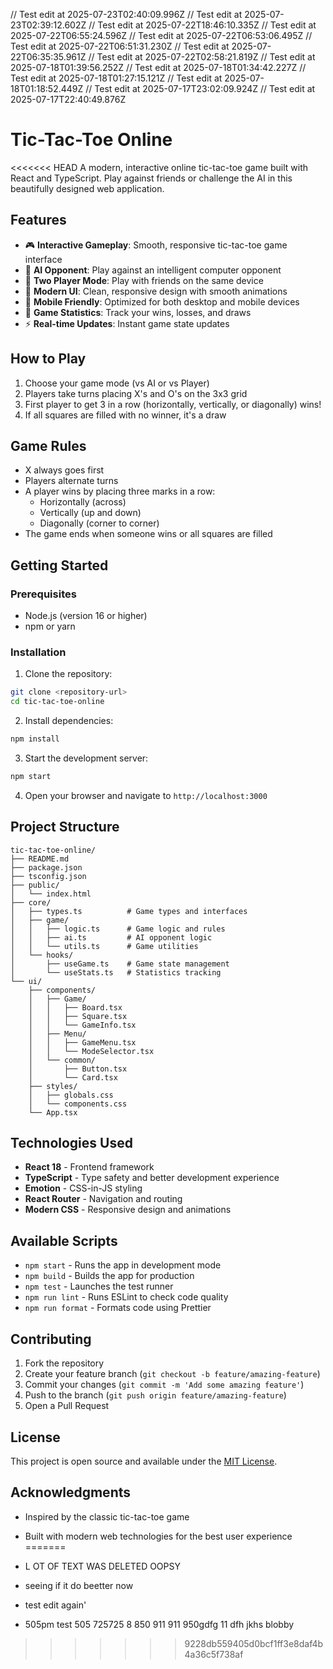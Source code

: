// Test edit at 2025-07-23T02:40:09.996Z
// Test edit at 2025-07-23T02:39:12.602Z
// Test edit at 2025-07-22T18:46:10.335Z
// Test edit at 2025-07-22T06:55:24.596Z
// Test edit at 2025-07-22T06:53:06.495Z
// Test edit at 2025-07-22T06:51:31.230Z
// Test edit at 2025-07-22T06:35:35.961Z
// Test edit at 2025-07-22T02:58:21.819Z
// Test edit at 2025-07-18T01:39:56.252Z
// Test edit at 2025-07-18T01:34:42.227Z
// Test edit at 2025-07-18T01:27:15.121Z
// Test edit at 2025-07-18T01:18:52.449Z
// Test edit at 2025-07-17T23:02:09.924Z
// Test edit at 2025-07-17T22:40:49.876Z
# Tic-Tac-Toe Online

<<<<<<< HEAD
A modern, interactive online tic-tac-toe game built with React and TypeScript. Play against friends or challenge the AI in this beautifully designed web application.

## Features

- 🎮 **Interactive Gameplay**: Smooth, responsive tic-tac-toe game interface
- 🤖 **AI Opponent**: Play against an intelligent computer opponent
- 👥 **Two Player Mode**: Play with friends on the same device
- 🎨 **Modern UI**: Clean, responsive design with smooth animations
- 📱 **Mobile Friendly**: Optimized for both desktop and mobile devices
- 🔄 **Game Statistics**: Track your wins, losses, and draws
- ⚡ **Real-time Updates**: Instant game state updates

## How to Play

1. Choose your game mode (vs AI or vs Player)
2. Players take turns placing X's and O's on the 3x3 grid
3. First player to get 3 in a row (horizontally, vertically, or diagonally) wins!
4. If all squares are filled with no winner, it's a draw

## Game Rules

- X always goes first
- Players alternate turns
- A player wins by placing three marks in a row:
  - Horizontally (across)
  - Vertically (up and down)
  - Diagonally (corner to corner)
- The game ends when someone wins or all squares are filled

## Getting Started

### Prerequisites

- Node.js (version 16 or higher)
- npm or yarn

### Installation

1. Clone the repository:
```bash
git clone <repository-url>
cd tic-tac-toe-online
```

2. Install dependencies:
```bash
npm install
```

3. Start the development server:
```bash
npm start
```

4. Open your browser and navigate to `http://localhost:3000`

## Project Structure

```
tic-tac-toe-online/
├── README.md
├── package.json
├── tsconfig.json
├── public/
│   └── index.html
├── core/
│   ├── types.ts          # Game types and interfaces
│   ├── game/
│   │   ├── logic.ts      # Game logic and rules
│   │   ├── ai.ts         # AI opponent logic
│   │   └── utils.ts      # Game utilities
│   └── hooks/
│       ├── useGame.ts    # Game state management
│       └── useStats.ts   # Statistics tracking
└── ui/
    ├── components/
    │   ├── Game/
    │   │   ├── Board.tsx
    │   │   ├── Square.tsx
    │   │   └── GameInfo.tsx
    │   ├── Menu/
    │   │   ├── GameMenu.tsx
    │   │   └── ModeSelector.tsx
    │   └── common/
    │       ├── Button.tsx
    │       └── Card.tsx
    ├── styles/
    │   ├── globals.css
    │   └── components.css
    └── App.tsx
```

## Technologies Used

- **React 18** - Frontend framework
- **TypeScript** - Type safety and better development experience
- **Emotion** - CSS-in-JS styling
- **React Router** - Navigation and routing
- **Modern CSS** - Responsive design and animations

## Available Scripts

- `npm start` - Runs the app in development mode
- `npm build` - Builds the app for production
- `npm test` - Launches the test runner
- `npm run lint` - Runs ESLint to check code quality
- `npm run format` - Formats code using Prettier

## Contributing

1. Fork the repository
2. Create your feature branch (`git checkout -b feature/amazing-feature`)
3. Commit your changes (`git commit -m 'Add some amazing feature'`)
4. Push to the branch (`git push origin feature/amazing-feature`)
5. Open a Pull Request

## License

This project is open source and available under the [MIT License](LICENSE).

## Acknowledgments

- Inspired by the classic tic-tac-toe game
- Built with modern web technologies for the best user experience
=======
-  L OT OF TEXT WAS DELETED OOPSY
- seeing if it do beetter now
- test edit again'

- 505pm test
505
725725
8
850
911
911
950gdfg
11
dfh
jkhs
blobby
>>>>>>> 9228db559405d0bcf1ff3e8daf4b4a36c5f738af
